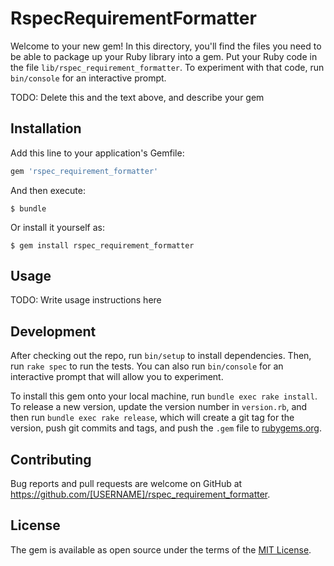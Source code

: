 # RspecRequirementFormatter

Welcome to your new gem! In this directory, you'll find the files you need to be able to package up your Ruby library into a gem. Put your Ruby code in the file `lib/rspec_requirement_formatter`. To experiment with that code, run `bin/console` for an interactive prompt.

TODO: Delete this and the text above, and describe your gem

## Installation

Add this line to your application's Gemfile:

```ruby
gem 'rspec_requirement_formatter'
```

And then execute:

    $ bundle

Or install it yourself as:

    $ gem install rspec_requirement_formatter

## Usage

TODO: Write usage instructions here

## Development

After checking out the repo, run `bin/setup` to install dependencies. Then, run `rake spec` to run the tests. You can also run `bin/console` for an interactive prompt that will allow you to experiment.

To install this gem onto your local machine, run `bundle exec rake install`. To release a new version, update the version number in `version.rb`, and then run `bundle exec rake release`, which will create a git tag for the version, push git commits and tags, and push the `.gem` file to [rubygems.org](https://rubygems.org).

## Contributing

Bug reports and pull requests are welcome on GitHub at https://github.com/[USERNAME]/rspec_requirement_formatter.

## License

The gem is available as open source under the terms of the [MIT License](https://opensource.org/licenses/MIT).
